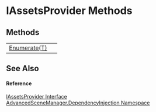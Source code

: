# IAssetsProvider Methods




## Methods
<table>
<tr>
<td><a href="M_AdvancedSceneManager_DependencyInjection_IAssetsProvider_Enumerate__1.md">Enumerate(T)</a></td>
<td> </td></tr>
</table>

## See Also


#### Reference
<a href="T_AdvancedSceneManager_DependencyInjection_IAssetsProvider.md">IAssetsProvider Interface</a>  
<a href="N_AdvancedSceneManager_DependencyInjection.md">AdvancedSceneManager.DependencyInjection Namespace</a>  
